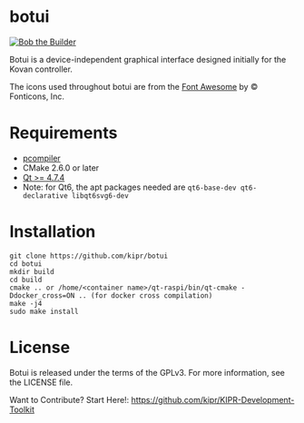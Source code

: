 botui
=====
[![Bob the Builder](https://github.com/kipr/botui/actions/workflows/bob.yml/badge.svg)](https://github.com/kipr/botui/actions/workflows/bob.yml)


Botui is a device-independent graphical interface designed initially for the Kovan controller.

The icons used throughout botui are from the [Font Awesome](https://fontawesome.com/icons?d=gallery) by © Fonticons, Inc.

Requirements
============
* [pcompiler ](https://github.com/kipr/pcompiler)
* CMake 2.6.0 or later
* [Qt >= 4.7.4](https://www.qt.io/download-qt-installer)
* Note: for Qt6, the apt packages needed are `qt6-base-dev qt6-declarative libqt6svg6-dev`

Installation
=======
```
git clone https://github.com/kipr/botui
cd botui
mkdir build
cd build
cmake .. or /home/<container name>/qt-raspi/bin/qt-cmake -Ddocker_cross=ON .. (for docker cross compilation)
make -j4
sudo make install
```

License
=======

Botui is released under the terms of the GPLv3. For more information, see the LICENSE file.

Want to Contribute? Start Here!: 
https://github.com/kipr/KIPR-Development-Toolkit
